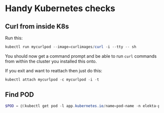 # Handy Kubernetes checks

## Curl from inside K8s

Run this:

```powershell
kubectl run mycurlpod --image=curlimages/curl -i --tty -- sh
```

You should now get a command prompt and be able to run `curl` commands from within the cluster you installed this onto.

If you exit and want to reattach then just do this:

```powershell
kubectl attach mycurlpod -c mycurlpod -i -t
```

## Find POD

```powershell
$POD = @(kubectl get pod -l app.kubernetes.io/name=pod-name -n elekta-platform-elements -o jsonpath="{.items[0].metadata.name}")
```

